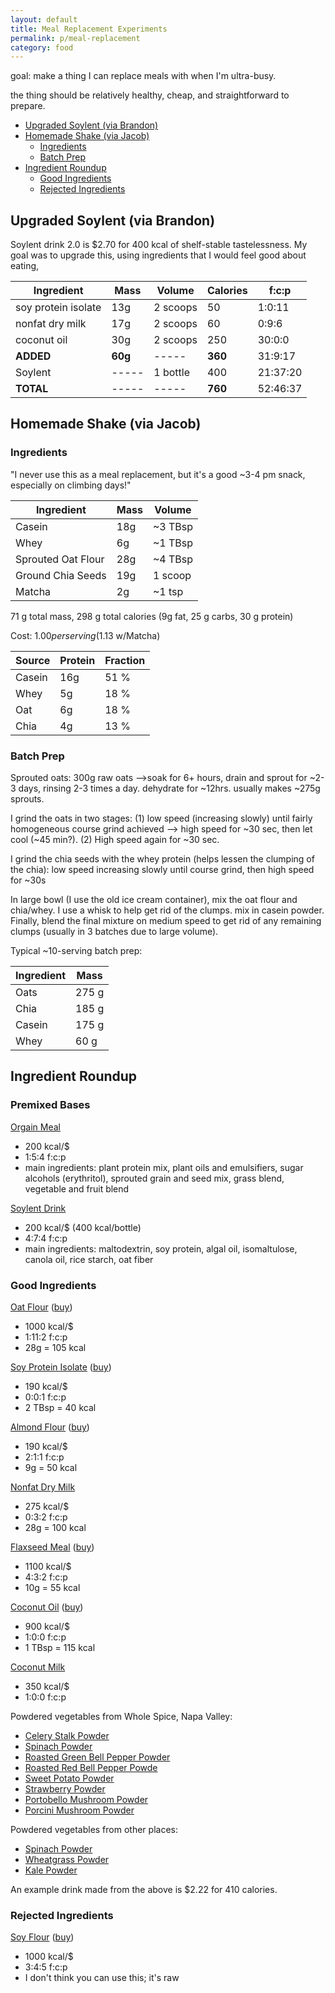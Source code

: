 ```yaml
---
layout: default
title: Meal Replacement Experiments
permalink: p/meal-replacement
category: food
---
```


goal: make a thing I can replace meals with when I'm ultra-busy.

the thing should be relatively healthy, cheap, and straightforward to
prepare.

<!-- TOC depthFrom:2 depthTo:6 withLinks:1 updateOnSave:1 orderedList:0 -->

- [Upgraded Soylent (via Brandon)](#upgraded-soylent-via-brandon)
- [Homemade Shake (via Jacob)](#homemade-shake-via-jacob)
	- [Ingredients](#ingredients)
	- [Batch Prep](#batch-prep)
- [Ingredient Roundup](#ingredient-roundup)
	- [Good Ingredients](#good-ingredients)
	- [Rejected Ingredients](#rejected-ingredients)

<!-- /TOC -->

## Upgraded Soylent (via Brandon)

Soylent drink 2.0 is $2.70 for 400 kcal of shelf-stable tastelessness.  My goal was to upgrade this, using ingredients that I would feel good about eating,

| Ingredient | Mass | Volume | Calories | f:c:p |
|------------|------|--------|----------|-------|
| soy protein isolate | 13g | 2 scoops | 50 | 1:0:11 |
| nonfat dry milk | 17g | 2 scoops | 60 | 0:9:6 |
| coconut oil | 30g | 2 scoops | 250 | 30:0:0 |
| **ADDED** | **60g** | ----- | **360** | 31:9:17 |
| Soylent   | -----   | 1 bottle | 400  | 21:37:20 |
| **TOTAL** | -----   | ----- | **760** | 52:46:37 |

## Homemade Shake (via Jacob)

### Ingredients

"I never use this as a meal replacement, but it's a good ~3-4 pm snack, especially on climbing days!"

| Ingredient | Mass | Volume |
|------------|------|--------|
| Casein     | 18g  | ~3 TBsp|
| Whey       | 6g   | ~1 TBsp|
| Sprouted Oat Flour | 28g | ~4 TBsp |
| Ground Chia Seeds | 19g | 1 scoop |
| Matcha | 2g | ~1 tsp |

71 g total mass, 298 g total calories (9g fat, 25 g carbs, 30 g protein)

Cost: $1.00 per serving ($1.13 w/Matcha)

| Source | Protein | Fraction |
|--------|---------|----------|
| Casein | 16g     | 51 %     |
| Whey   | 5g      | 18 %     |
| Oat    | 6g      | 18 %     |
| Chia   | 4g      | 13 %     |


### Batch Prep

Sprouted oats: 300g raw oats -->soak for 6+ hours, drain and sprout for ~2-3 days, rinsing 2-3 times a day. dehydrate for ~12hrs. usually makes ~275g sprouts.

I grind the oats in two stages: (1) low speed (increasing slowly) until fairly homogeneous course grind achieved --> high speed for ~30 sec, then let cool (~45 min?). (2) High speed again for ~30 sec.

I grind the chia seeds with the whey protein (helps lessen the clumping of the chia): low speed increasing slowly until course grind, then high speed for ~30s

In large bowl (I use the old ice cream container), mix the oat flour and chia/whey. I use a whisk to help get rid of the clumps. mix in casein powder. Finally, blend the final mixture on medium speed to get rid of any remaining clumps (usually in 3 batches due to large volume).

Typical ~10-serving batch prep:

| Ingredient | Mass |
|------------|------|
| Oats       | 275 g|
| Chia       | 185 g|
| Casein     | 175 g|
| Whey       | 60  g|

## Ingredient Roundup

### Premixed Bases

[Orgain Meal](https://www.amazon.com/Orgain-Organic-Powder-Creamy-Chocolate/dp/B00RWWOKHI/)

+ 200 kcal/$
+ 1:5:4 f:c:p
+ main ingredients: plant protein mix, plant oils and emulsifiers, sugar alcohols (erythritol), sprouted grain and seed mix, grass blend, vegetable and fruit blend

[Soylent Drink](https://www.soylent.com/product/drink/)

+ 200 kcal/$ (400 kcal/bottle)
+ 4:7:4 f:c:p
+ main ingredients: maltodextrin, soy protein, algal oil, isomaltulose, canola oil, rice starch, oat fiber

### Good Ingredients

[Oat Flour](https://nutritiondata.self.com/facts/breakfast-cereals/1597/2)
([buy](https://www.amazon.com/Bobs-Red-Mill-Regular-32-Ounce/dp/B004VLVB5C/))

-   1000 kcal/\$
-   1:11:2 f:c:p
-   28g = 105 kcal

[Soy Protein Isolate](https://www.amazon.com/Bobs-Red-Mill-Protein-14-ounce/dp/B00CRAS86E/)
([buy](https://www.amazon.com/Bobs-Red-Mill-Protein-14-ounce/dp/B00CRAS86E/))

-   190 kcal/\$
-   0:0:1 f:c:p
-   2 TBsp = 40 kcal

[Almond Flour](http://www.bobsredmill.com/almond-meal-flour.html)
([buy](https://www.amazon.com/dp/B00473RWXY/))

-   190 kcal/\$
-   2:1:1 f:c:p
-   9g = 50 kcal

[Nonfat Dry Milk](https://nutritiondata.self.com/facts/dairy-and-egg-products/83/2)

-   275 kcal/\$
-   0:3:2 f:c:p
-   28g = 100 kcal

[Flaxseed Meal](https://nutritiondata.self.com/facts/nut-and-seed-products/3163/2) ([buy](https://www.amazon.com/Bobs-Red-Mill-Flaxseed-16-ounce/dp/B004VLV91S))

+ 1100 kcal/\$
+ 4:3:2 f:c:p
+ 10g = 55 kcal

[Coconut Oil](https://nutritiondata.self.com/facts/fats-and-oils/508/2)
([buy](https://www.amazon.com/Carrington-Farms-Organic-Virgin-Coconut/dp/B00CPZPYLS/))

-   900 kcal/\$
-   1:0:0 f:c:p
-   1 TBsp = 115 kcal

[Coconut Milk](https://www.amazon.com/Native-Forest-Organic-Classic-13-5-oz/dp/B001HTJ2BQ/)

+   350 kcal/\$
+   1:0:0 f:c:p

Powdered vegetables from Whole Spice, Napa Valley:

+ [Celery Stalk Powder](http://wholespice.com/celery-stalk-powder.html)
+ [Spinach Powder](http://wholespice.com/a-z/s/spinach-powder.html)
+ [Roasted Green Bell Pepper Powder](http://wholespice.com/pantry-basics/dried-fruits-and-vegetables/roasted-green-bell-pepper-powder.html)
+ [Roasted Red Bell Pepper Powde](http://wholespice.com/pantry-basics/dried-fruits-and-vegetables/roasted-red-bell-pepper-powder.html)
+ [Sweet Potato Powder](http://wholespice.com/pantry-basics/dried-fruits-and-vegetables/sweet-potato-powder.html)
+ [Strawberry Powder](http://wholespice.com/pantry-basics/dried-fruits-and-vegetables/strawberry-fruit-powder.html)
+ [Portobello Mushroom Powder](http://wholespice.com/pantry-basics/dried-fruits-and-vegetables/portobello-mushroom-powder.html)
+ [Porcini Mushroom Powder](http://wholespice.com/pantry-basics/dried-fruits-and-vegetables/porcini-mushroom-powder.html)

Powdered vegetables from other places:

+ [Spinach Powder](https://www.amazon.com/Hoosier-Hill-Farm-Spinach-Powder/dp/B00DX5D8CQ/)
+ [Wheatgrass Powder](https://www.amazon.com/Hoosier-Hill-Farm-Organic-Powder/dp/B00D5L2R5M/)
+ [Kale Powder](https://www.amazon.com/Hoosier-Hill-Farm-Natural-powder/dp/B00BBFR9RU/)

An example drink made from the above is \$2.22 for 410 calories.

### Rejected Ingredients

[Soy
Flour](http://www.bobsredmill.com/shop/flours-and-meals/soy-flour.html)
([buy](https://www.amazon.com/Hodgson-Mill-Flour-1-5-Pounds-Pack/dp/B004IN02OY/))

-   1000 kcal/\$
-   3:4:5 f:c:p
-   I don't think you can use this; it's raw

